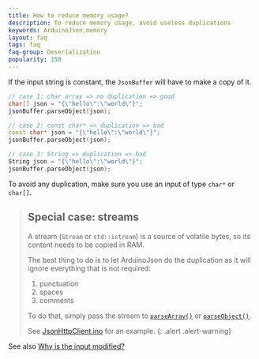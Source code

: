 ```yaml
---
title: How to reduce memory usage?
description: To reduce memory usage, avoid useless duplications
keywords: ArduinoJson,memory
layout: faq
tags: faq
faq-group: Deserialization
popularity: 150
---
```


If the input string is constant, the `JsonBuffer` will have to make a copy of it.

```c++
// case 1: char array => no duplication => good
char[] json = "{\"hello\":\"world\"}";
jsonBuffer.parseObject(json);

// case 2: const char* => duplication => bad
const char* json = "{\"hello\":\"world\"}";
jsonBuffer.parseObject(json);

// case 3: String => duplication => bad
String json = "{\"hello\":\"world\"}";
jsonBuffer.parseObject(json);
```

To avoid any duplication, make sure you use an input of type `char*` or `char[]`.

>## Special case: streams
>
>A stream (`Stream` or `std::istream`) is a source of volatile bytes, so its content needs to be copied in RAM.
>
>The best thing to do is to let ArduinoJson do the duplication as it will ignore everything that is not required:
>1. punctuation
>2. spaces
>3. comments
>
>To do that, simply pass the stream to [`parseArray()`]({{site.baseurl}}/api/jsonbuffer/parsearray) or [`parseObject()`]({{site.baseurl}}/api/jsonbuffer/parseobject/).
>
>See [JsonHttpClient.ino]({{site.baseurl}}/example/http-client/) for an example.
{: .alert .alert-warning}

See also [Why is the input modified?]({{site.baseurl}}/faq/why-is-the-input-modifed/)